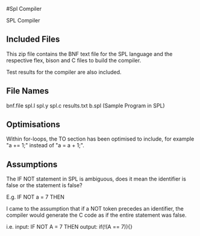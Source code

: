 #Spl Compiler

SPL Compiler

Included Files
--------------
This zip file contains the BNF text file for the SPL language and 
the respective flex, bison and C files to build the compiler.

Test results for the compiler are also included.

File Names
----------
bnf.file
spl.l
spl.y
spl.c
results.txt
b.spl (Sample Program in SPL)

Optimisations
-------------
Within for-loops, the TO section has been optimised to include, 
for example "a += 1;" instead of "a = a + 1;".

Assumptions
-----------
The IF NOT statement in SPL is ambiguous, does it mean the identifier 
is false or the statement is false?

E.g. IF NOT a = 7 THEN

I came to the assumption that if a NOT token precedes an identifier, 
the compiler would generate the C code as if the entire statement was false.

i.e.
input: IF NOT A = 7 THEN
output: if(!(A == 7)){}
